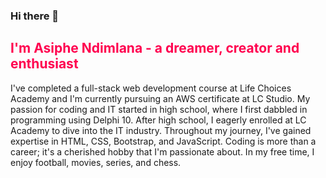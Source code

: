 ### Hi there 👋

## <span style="color:#FF004F;">I'm Asiphe Ndimlana - a dreamer, creator and enthusiast</span>



I've completed a full-stack web development course at Life Choices Academy and I'm currently pursuing an AWS certificate at LC Studio. My passion for coding and IT started in high school, where I first dabbled in programming using Delphi 10. After high school, I eagerly enrolled at LC Academy to dive into the IT industry. Throughout my journey, I've gained expertise in HTML, CSS, Bootstrap, and JavaScript. Coding is more than a career; it's a cherished hobby that I'm passionate about. In my free time, I enjoy football, movies, series, and chess.

<!--
**Asiphe04/Asiphe04** is a ✨ _special_ ✨ repository because its `README.md` (this file) appears on your GitHub profile.

Here are some ideas to get you started:

- 🔭 I’m currently working on ...
- 🌱 I’m currently learning ...
- 👯 I’m looking to collaborate on ...
- 🤔 I’m looking for help with ...
- 💬 Ask me about ...
- 📫 How to reach me: ...
- 😄 Pronouns: ...
- ⚡ Fun fact: ...
-->
